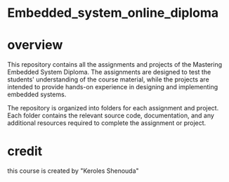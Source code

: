 # Embedded_system_online_diploma

# overview

This repository contains all the assignments and projects of the Mastering Embedded System Diploma. The assignments are designed to test the students' understanding of the course material, while the projects are intended to provide hands-on experience in designing and implementing embedded systems.

The repository is organized into folders for each assignment and project. Each folder contains the relevant source code, documentation, and any additional resources required to complete the assignment or project.

# credit

this course is created by "Keroles Shenouda"
